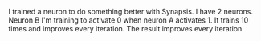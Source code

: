 I trained a neuron to do something better with Synapsis. I have 2 neurons. Neuron B I'm training to activate 0 when neuron A activates 1.
It trains 10 times and improves every iteration. The result improves every iteration.
